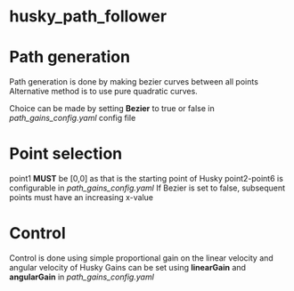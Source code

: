 # husky_path_follower

# Path generation
Path generation is done by making bezier curves between all points
Alternative method is to use pure quadratic curves.

Choice can be made by setting **Bezier** to true or false in *path_gains_config.yaml* config file

# Point selection
point1 **MUST** be [0,0] as that is the starting point of Husky
point2-point6 is configurable in *path_gains_config.yaml*
If Bezier is set to false, subsequent points must have an increasing x-value

# Control
Control is done using simple proportional gain on the linear velocity and angular velocity of Husky
Gains can be set using **linearGain** and **angularGain** in *path_gains_config.yaml*
